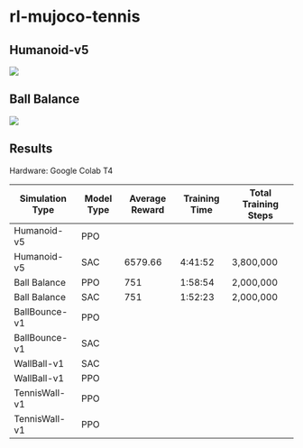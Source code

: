 # rl-mujoco-tennis

## Humanoid-v5
![](/Images/sac_humanoid.gif)

## Ball Balance
![](/Images/sac_ball_balance.gif)

## Results
Hardware: Google Colab T4

| Simulation Type | Model Type | Average Reward | Training Time | Total Training Steps |
|-----------------|------------|----------------|---------------|----------------------|
| Humanoid-v5     | PPO        |                |               |                      |
| Humanoid-v5     | SAC        | 6579.66        | 4:41:52       | 3,800,000            |
| Ball Balance    | PPO        | 751            | 1:58:54       | 2,000,000            |
| Ball Balance    | SAC        | 751            | 1:52:23       | 2,000,000            |
| BallBounce-v1   | PPO        |                |               |                      |
| BallBounce-v1   | SAC        |                |               |                      |
| WallBall-v1     | SAC        |                |               |                      |
| WallBall-v1     | PPO        |                |               |                      |
| TennisWall-v1   | PPO        |                |               |                      |
| TennisWall-v1   | PPO        |                |               |                      |
